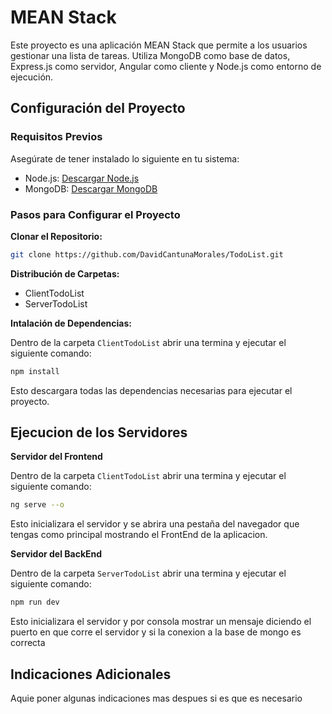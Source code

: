 # MEAN Stack

Este proyecto es una aplicación MEAN Stack que permite a los usuarios gestionar una lista de tareas. Utiliza MongoDB como base de datos, Express.js como servidor, Angular como cliente y Node.js como entorno de ejecución.

## Configuración del Proyecto

### Requisitos Previos
Asegúrate de tener instalado lo siguiente en tu sistema:

- Node.js: [Descargar Node.js](https://nodejs.org/)
- MongoDB: [Descargar MongoDB](https://www.mongodb.com/try/download/community)

### Pasos para Configurar el Proyecto

**Clonar el Repositorio:**
   ```bash
   git clone https://github.com/DavidCantunaMorales/TodoList.git
   ```
**Distribución de Carpetas:**
* ClientTodoList
* ServerTodoList

**Intalación de Dependencias:**  

Dentro de la carpeta ```ClientTodoList``` abrir una termina y ejecutar el siguiente comando:
   ```bash
   npm install
   ```
Esto descargara todas las dependencias necesarias para ejecutar el proyecto. 

## Ejecucion de los Servidores

**Servidor del Frontend**

Dentro de la carpeta ```ClientTodoList``` abrir una termina y ejecutar el siguiente comando:
   ```bash
   ng serve --o
   ```
Esto inicializara el servidor y se abrira una pestaña del navegador que tengas como principal mostrando el FrontEnd de la aplicacion.

**Servidor del BackEnd**

Dentro de la carpeta ```ServerTodoList``` abrir una termina y ejecutar el siguiente comando:
   ```bash
   npm run dev
   ```

Esto inicializara el servidor y por consola mostrar un mensaje diciendo el puerto en que corre el servidor y si la conexion a la base de mongo es correcta

## Indicaciones Adicionales

Aquie poner algunas indicaciones mas despues si es que es necesario

